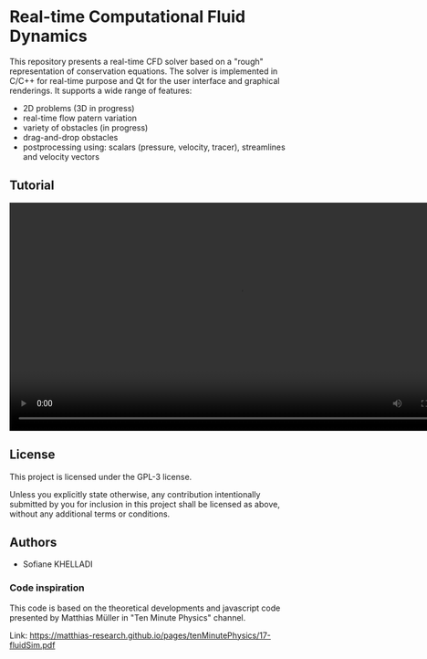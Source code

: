 # Real-time Computational Fluid Dynamics

This repository presents a real-time CFD solver based on a "rough" representation of conservation equations. The solver is implemented in C/C++ for real-time purpose and Qt for the user interface and graphical renderings. It supports a wide range of features:
- 2D problems (3D in progress)
- real-time flow patern variation
- variety of obstacles (in progress)
- drag-and-drop obstacles
- postprocessing using: scalars (pressure, velocity, tracer), streamlines and velocity vectors

## Tutorial

<video width="800" height="400" controls>
  <source src="https://raw.githubusercontent.com/skhelladi/RTCFD_Code/master/doc/turorial_v0.01beta.mp4?token=GHSAT0AAAAAAB4LBJC4SSSK33OHP2REGCG6Y47D2PA" type="video/mp4">
</video>

## License
This project is licensed under the GPL-3 license.

Unless you explicitly state otherwise, any contribution intentionally submitted by you for inclusion in this project shall be licensed as above, without any additional terms or conditions.

## Authors
- Sofiane KHELLADI


### Code inspiration
This code is based on the theoretical developments and javascript code presented by Matthias Müller in "Ten Minute Physics" channel.

Link: https://matthias-research.github.io/pages/tenMinutePhysics/17-fluidSim.pdf
